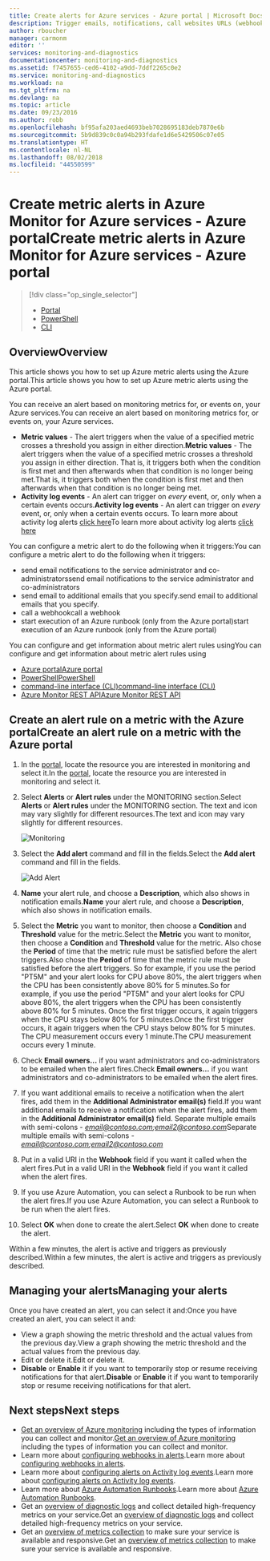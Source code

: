 ```yaml
---
title: Create alerts for Azure services - Azure portal | Microsoft Docs
description: Trigger emails, notifications, call websites URLs (webhooks), or automation when the conditions you specify are met.
author: rboucher
manager: carmonm
editor: ''
services: monitoring-and-diagnostics
documentationcenter: monitoring-and-diagnostics
ms.assetid: f7457655-ced6-4102-a9dd-7ddf2265c0e2
ms.service: monitoring-and-diagnostics
ms.workload: na
ms.tgt_pltfrm: na
ms.devlang: na
ms.topic: article
ms.date: 09/23/2016
ms.author: robb
ms.openlocfilehash: bf95afa203aed4693beb7028695183deb7870e6b
ms.sourcegitcommit: 5b9d839c0c0a94b293fdafe1d6e5429506c07e05
ms.translationtype: HT
ms.contentlocale: nl-NL
ms.lasthandoff: 08/02/2018
ms.locfileid: "44550599"
---
```

# <a name="create-metric-alerts-in-azure-monitor-for-azure-services---azure-portal"></a><span data-ttu-id="9a0b8-103">Create metric alerts in Azure Monitor for Azure services - Azure portal</span><span class="sxs-lookup"><span data-stu-id="9a0b8-103">Create metric alerts in Azure Monitor for Azure services - Azure portal</span></span>
> [!div class="op_single_selector"]
> * [Portal](insights-alerts-portal.md)
> * [PowerShell](insights-alerts-powershell.md)
> * [CLI](insights-alerts-command-line-interface.md)
>
>

## <a name="overview"></a><span data-ttu-id="9a0b8-107">Overview</span><span class="sxs-lookup"><span data-stu-id="9a0b8-107">Overview</span></span>
<span data-ttu-id="9a0b8-108">This article shows you how to set up Azure metric alerts using the Azure portal.</span><span class="sxs-lookup"><span data-stu-id="9a0b8-108">This article shows you how to set up Azure metric alerts using the Azure portal.</span></span>   

<span data-ttu-id="9a0b8-109">You can receive an alert based on monitoring metrics for, or events on, your Azure services.</span><span class="sxs-lookup"><span data-stu-id="9a0b8-109">You can receive an alert based on monitoring metrics for, or events on, your Azure services.</span></span>

* <span data-ttu-id="9a0b8-110">**Metric values** - The alert triggers when the value of a specified metric crosses a threshold you assign in either direction.</span><span class="sxs-lookup"><span data-stu-id="9a0b8-110">**Metric values** - The alert triggers when the value of a specified metric crosses a threshold you assign in either direction.</span></span> <span data-ttu-id="9a0b8-111">That is, it triggers both when the condition is first met and then afterwards when that condition is no longer being met.</span><span class="sxs-lookup"><span data-stu-id="9a0b8-111">That is, it triggers both when the condition is first met and then afterwards when that condition is no longer being met.</span></span>    
* <span data-ttu-id="9a0b8-112">**Activity log events** - An alert can trigger on *every* event, or, only when a certain events occurs.</span><span class="sxs-lookup"><span data-stu-id="9a0b8-112">**Activity log events** - An alert can trigger on *every* event, or, only when a certain events occurs.</span></span> <span data-ttu-id="9a0b8-113">To learn more about activity log alerts [click here](monitoring-activity-log-alerts.md)</span><span class="sxs-lookup"><span data-stu-id="9a0b8-113">To learn more about activity log alerts [click here](monitoring-activity-log-alerts.md)</span></span>

<span data-ttu-id="9a0b8-114">You can configure a metric alert to do the following when it triggers:</span><span class="sxs-lookup"><span data-stu-id="9a0b8-114">You can configure a metric alert to do the following when it triggers:</span></span>

* <span data-ttu-id="9a0b8-115">send email notifications to the service administrator and co-administrators</span><span class="sxs-lookup"><span data-stu-id="9a0b8-115">send email notifications to the service administrator and co-administrators</span></span>
* <span data-ttu-id="9a0b8-116">send email to additional emails that you specify.</span><span class="sxs-lookup"><span data-stu-id="9a0b8-116">send email to additional emails that you specify.</span></span>
* <span data-ttu-id="9a0b8-117">call a webhook</span><span class="sxs-lookup"><span data-stu-id="9a0b8-117">call a webhook</span></span>
* <span data-ttu-id="9a0b8-118">start execution of an Azure runbook (only from the Azure portal)</span><span class="sxs-lookup"><span data-stu-id="9a0b8-118">start execution of an Azure runbook (only from the Azure portal)</span></span>

<span data-ttu-id="9a0b8-119">You can configure and get information about metric alert rules using</span><span class="sxs-lookup"><span data-stu-id="9a0b8-119">You can configure and get information about metric alert rules using</span></span>

* [<span data-ttu-id="9a0b8-120">Azure portal</span><span class="sxs-lookup"><span data-stu-id="9a0b8-120">Azure portal</span></span>](insights-alerts-portal.md)
* [<span data-ttu-id="9a0b8-121">PowerShell</span><span class="sxs-lookup"><span data-stu-id="9a0b8-121">PowerShell</span></span>](insights-alerts-powershell.md)
* [<span data-ttu-id="9a0b8-122">command-line interface (CLI)</span><span class="sxs-lookup"><span data-stu-id="9a0b8-122">command-line interface (CLI)</span></span>](insights-alerts-command-line-interface.md)
* [<span data-ttu-id="9a0b8-123">Azure Monitor REST API</span><span class="sxs-lookup"><span data-stu-id="9a0b8-123">Azure Monitor REST API</span></span>](https://msdn.microsoft.com/library/azure/dn931945.aspx)

## <a name="create-an-alert-rule-on-a-metric-with-the-azure-portal"></a><span data-ttu-id="9a0b8-124">Create an alert rule on a metric with the Azure portal</span><span class="sxs-lookup"><span data-stu-id="9a0b8-124">Create an alert rule on a metric with the Azure portal</span></span>
1. <span data-ttu-id="9a0b8-125">In the [portal](https://portal.azure.com/), locate the resource you are interested in monitoring and select it.</span><span class="sxs-lookup"><span data-stu-id="9a0b8-125">In the [portal](https://portal.azure.com/), locate the resource you are interested in monitoring and select it.</span></span>

2. <span data-ttu-id="9a0b8-126">Select **Alerts** or **Alert rules** under the MONITORING section.</span><span class="sxs-lookup"><span data-stu-id="9a0b8-126">Select **Alerts** or **Alert rules** under the MONITORING section.</span></span> <span data-ttu-id="9a0b8-127">The text and icon may vary slightly for different resources.</span><span class="sxs-lookup"><span data-stu-id="9a0b8-127">The text and icon may vary slightly for different resources.</span></span>  

    ![Monitoring](https://docstestmedia1.blob.core.windows.net/azure-media/articles/monitoring-and-diagnostics/media/insights-alerts-portal/AlertRulesButton.png)

3. <span data-ttu-id="9a0b8-129">Select the **Add alert** command and fill in the fields.</span><span class="sxs-lookup"><span data-stu-id="9a0b8-129">Select the **Add alert** command and fill in the fields.</span></span>

    ![Add Alert](https://docstestmedia1.blob.core.windows.net/azure-media/articles/monitoring-and-diagnostics/media/insights-alerts-portal/AddAlertOnlyParamsPage.png)

4. <span data-ttu-id="9a0b8-131">**Name** your alert rule, and choose a **Description**, which also shows in notification emails.</span><span class="sxs-lookup"><span data-stu-id="9a0b8-131">**Name** your alert rule, and choose a **Description**, which also shows in notification emails.</span></span>

5. <span data-ttu-id="9a0b8-132">Select the **Metric** you want to monitor, then choose a **Condition** and **Threshold** value for the metric.</span><span class="sxs-lookup"><span data-stu-id="9a0b8-132">Select the **Metric** you want to monitor, then choose a **Condition** and **Threshold** value for the metric.</span></span> <span data-ttu-id="9a0b8-133">Also chose the **Period** of time that the metric rule must be satisfied before the alert triggers.</span><span class="sxs-lookup"><span data-stu-id="9a0b8-133">Also chose the **Period** of time that the metric rule must be satisfied before the alert triggers.</span></span> <span data-ttu-id="9a0b8-134">So for example, if you use the period "PT5M" and your alert looks for CPU above 80%, the alert triggers when the CPU has been consistently above 80% for 5 minutes.</span><span class="sxs-lookup"><span data-stu-id="9a0b8-134">So for example, if you use the period "PT5M" and your alert looks for CPU above 80%, the alert triggers when the CPU has been consistently above 80% for 5 minutes.</span></span> <span data-ttu-id="9a0b8-135">Once the first trigger occurs, it again triggers when the CPU stays below 80% for 5 minutes.</span><span class="sxs-lookup"><span data-stu-id="9a0b8-135">Once the first trigger occurs, it again triggers when the CPU stays below 80% for 5 minutes.</span></span> <span data-ttu-id="9a0b8-136">The CPU measurement occurs every 1 minute.</span><span class="sxs-lookup"><span data-stu-id="9a0b8-136">The CPU measurement occurs every 1 minute.</span></span>   

6. <span data-ttu-id="9a0b8-137">Check **Email owners...** if you want administrators and co-administrators to be emailed when the alert fires.</span><span class="sxs-lookup"><span data-stu-id="9a0b8-137">Check **Email owners...** if you want administrators and co-administrators to be emailed when the alert fires.</span></span>

7. <span data-ttu-id="9a0b8-138">If you want additional emails to receive a notification when the alert fires, add them in the **Additional Administrator email(s)** field.</span><span class="sxs-lookup"><span data-stu-id="9a0b8-138">If you want additional emails to receive a notification when the alert fires, add them in the **Additional Administrator email(s)** field.</span></span> <span data-ttu-id="9a0b8-139">Separate multiple emails with semi-colons - *email@contoso.com;email2@contoso.com*</span><span class="sxs-lookup"><span data-stu-id="9a0b8-139">Separate multiple emails with semi-colons - *email@contoso.com;email2@contoso.com*</span></span>

8. <span data-ttu-id="9a0b8-140">Put in a valid URI in the **Webhook** field if you want it called when the alert fires.</span><span class="sxs-lookup"><span data-stu-id="9a0b8-140">Put in a valid URI in the **Webhook** field if you want it called when the alert fires.</span></span>

9. <span data-ttu-id="9a0b8-141">If you use Azure Automation, you can select a Runbook to be run when the alert fires.</span><span class="sxs-lookup"><span data-stu-id="9a0b8-141">If you use Azure Automation, you can select a Runbook to be run when the alert fires.</span></span>

10. <span data-ttu-id="9a0b8-142">Select **OK** when done to create the alert.</span><span class="sxs-lookup"><span data-stu-id="9a0b8-142">Select **OK** when done to create the alert.</span></span>   

<span data-ttu-id="9a0b8-143">Within a few minutes, the alert is active and triggers as previously described.</span><span class="sxs-lookup"><span data-stu-id="9a0b8-143">Within a few minutes, the alert is active and triggers as previously described.</span></span>

## <a name="managing-your-alerts"></a><span data-ttu-id="9a0b8-144">Managing your alerts</span><span class="sxs-lookup"><span data-stu-id="9a0b8-144">Managing your alerts</span></span>
<span data-ttu-id="9a0b8-145">Once you have created an alert, you can select it and:</span><span class="sxs-lookup"><span data-stu-id="9a0b8-145">Once you have created an alert, you can select it and:</span></span>

* <span data-ttu-id="9a0b8-146">View a graph showing the metric threshold and the actual values from the previous day.</span><span class="sxs-lookup"><span data-stu-id="9a0b8-146">View a graph showing the metric threshold and the actual values from the previous day.</span></span>
* <span data-ttu-id="9a0b8-147">Edit or delete it.</span><span class="sxs-lookup"><span data-stu-id="9a0b8-147">Edit or delete it.</span></span>
* <span data-ttu-id="9a0b8-148">**Disable** or **Enable** it if you want to temporarily stop or resume receiving notifications for that alert.</span><span class="sxs-lookup"><span data-stu-id="9a0b8-148">**Disable** or **Enable** it if you want to temporarily stop or resume receiving notifications for that alert.</span></span>

## <a name="next-steps"></a><span data-ttu-id="9a0b8-149">Next steps</span><span class="sxs-lookup"><span data-stu-id="9a0b8-149">Next steps</span></span>
* <span data-ttu-id="9a0b8-150">[Get an overview of Azure monitoring](monitoring-overview.md) including the types of information you can collect and monitor.</span><span class="sxs-lookup"><span data-stu-id="9a0b8-150">[Get an overview of Azure monitoring](monitoring-overview.md) including the types of information you can collect and monitor.</span></span>
* <span data-ttu-id="9a0b8-151">Learn more about [configuring webhooks in alerts](insights-webhooks-alerts.md).</span><span class="sxs-lookup"><span data-stu-id="9a0b8-151">Learn more about [configuring webhooks in alerts](insights-webhooks-alerts.md).</span></span>
* <span data-ttu-id="9a0b8-152">Learn more about [configuring alerts on Activity log events](monitoring-activity-log-alerts.md).</span><span class="sxs-lookup"><span data-stu-id="9a0b8-152">Learn more about [configuring alerts on Activity log events](monitoring-activity-log-alerts.md).</span></span>
* <span data-ttu-id="9a0b8-153">Learn more about [Azure Automation Runbooks](../automation/automation-starting-a-runbook.md).</span><span class="sxs-lookup"><span data-stu-id="9a0b8-153">Learn more about [Azure Automation Runbooks](../automation/automation-starting-a-runbook.md).</span></span>
* <span data-ttu-id="9a0b8-154">Get an [overview of diagnostic logs](monitoring-overview-of-diagnostic-logs.md) and collect detailed high-frequency metrics on your service.</span><span class="sxs-lookup"><span data-stu-id="9a0b8-154">Get an [overview of diagnostic logs](monitoring-overview-of-diagnostic-logs.md) and collect detailed high-frequency metrics on your service.</span></span>
* <span data-ttu-id="9a0b8-155">Get an [overview of metrics collection](insights-how-to-customize-monitoring.md) to make sure your service is available and responsive.</span><span class="sxs-lookup"><span data-stu-id="9a0b8-155">Get an [overview of metrics collection](insights-how-to-customize-monitoring.md) to make sure your service is available and responsive.</span></span>


